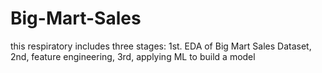 # Big-Mart-Sales
this respiratory includes three stages: 1st. EDA of Big Mart Sales Dataset, 2nd, feature engineering, 3rd, applying ML to build a model
